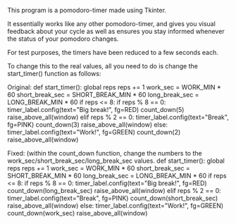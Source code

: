 This program is a pomodoro-timer made using Tkinter.

It essentially works like any other pomodoro-timer, and gives you visual feedback about your cycle as well as ensures you stay informed whenever the status of your pomodoro changes.

For test purposes, the timers have been reduced to a few seconds each.

To change this to the real values, all you need to do is change the start_timer() function as follows:

Original:
def start_timer():
    global reps
    reps += 1
    work_sec = WORK_MIN * 60
    short_break_sec = SHORT_BREAK_MIN * 60
    long_break_sec = LONG_BREAK_MIN * 60
    if reps <= 8:
        if reps % 8 == 0:
            timer_label.config(text="Big break!", fg=RED)
            count_down(5)
            raise_above_all(window)
        elif reps % 2 == 0:
            timer_label.config(text="Break", fg=PINK)
            count_down(3)
            raise_above_all(window)
        else:
            timer_label.config(text="Work!", fg=GREEN)
            count_down(2)
            raise_above_all(window)

Fixed: (within the count_down function, change the numbers to the work_sec/short_break_sec/long_break_sec values.
def start_timer():
    global reps
    reps += 1
    work_sec = WORK_MIN * 60
    short_break_sec = SHORT_BREAK_MIN * 60
    long_break_sec = LONG_BREAK_MIN * 60
    if reps <= 8:
        if reps % 8 == 0:
            timer_label.config(text="Big break!", fg=RED)
            count_down(long_break_sec)
            raise_above_all(window)
        elif reps % 2 == 0:
            timer_label.config(text="Break", fg=PINK)
            count_down(short_break_sec)
            raise_above_all(window)
        else:
            timer_label.config(text="Work!", fg=GREEN)
            count_down(work_sec)
            raise_above_all(window)
